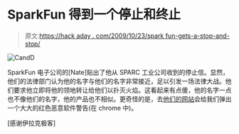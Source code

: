 # SparkFun 得到一个停止和终止

> 原文:[https://hack aday . com/2009/10/23/spark fun-gets-a-stop-and-stop/](https://hackaday.com/2009/10/23/sparkfun-gets-a-cease-and-desist/)

![CandD](../Images/4a24e8305a7ffaae74de2e25a02e5693.png "CandD")

SparkFun 电子公司的[Nate]贴出了他从 SPARC 工业公司收到的停止信。显然，他们的法律部门认为他的名字与他们的名字非常接近，足以引发一场法律大战。他们要求他立即将他的领地转让给他们以扑灭火焰。这看起来有点傻，他的名字一点也不像他们的名字，他的产品也不相似。更奇怪的是，去[他们的网站](http://www.sparc.org/index.html)会给我们弹出一个大大的红色恶意软件警告(在 chrome 中)。

[感谢伊拉克极客]